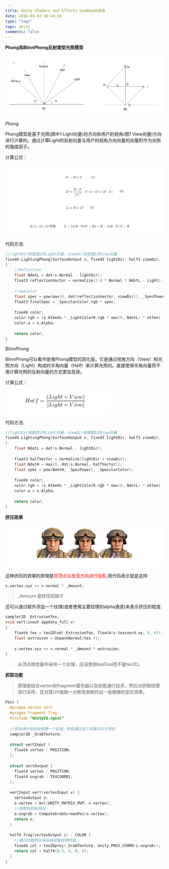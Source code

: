```yaml
---
title: Unity Shaders and Effects Cookbook总结
date: 2018-04-03 16:44:10
type: "tags"
tags: unity
comments: false
---
```




**Phong和BlinnPhong反射类型光照模型**

![](/images/unity_shader_effect_cookbook/phong_light.png)

*Phong*

Phong模型是基于光照(图中1 Light向量)的方向和用户的视角(图1 View向量)方向进行计算的。通过计算Light的反射向量与用户的视角方向向量的向量积作为光照的强度因子。

计算公式：

![](/images/unity_shader_effect_cookbook/phong_model_cal.png)

代码方法:

```cpp
//lightDir就是图1的Light向量，viewDir就是图1的View向量
fixed4 LightingPhong(SurfaceOutput s, fixed3 lightDir, half3 viewDir, fixed atten)
{
	//Reflection
  	float NdotL = dot(s.Normal - lightDir);
	float3 reflectionVector = normalize(2.0 * Normal * NdotL - Light);
    
  	//Specular
  	float spec = pow(max(0, dot(reflectionVector, viewDir)), _SpecPower);
  	float3 finalSpec = _SpecularColor.rgb * spec;
  
  	fixed4 color;
  	color.rgb = (s.Albedo * _LightColor0.rgb * max(0, NdotL) * atten) + (_LightColor0.rgb * finalSpec);
  	color.a = s.Alpha;
  
  	return color;
}
```

*BlinnPhong*

BlinnPhong可以看作是堆Phong模型的简化版，它是通过视角方向（View）和光照方向（Light）构成的半角向量（Half）来计算光照的。直接使用半角向量而不用计算光照的反射向量的方式更加高效。

计算公式：

![](/images/unity_shader_effect_cookbook/blinnphong_model_cal.png)

代码方法:

````cpp
//lightDir就是图1的Light向量，viewDir就是图1的View向量
fixed4 LightingPhong(SurfaceOutput s, fixed3 lightDir, half3 viewDir, fixed atten)
{
  	float NdotL = dot(s.Normal - lightDir);
  
    float3 halfVector = normalize(lightDir + viewDir);
  	float NdotH = max(0, dot(s.Normal, halfVector));
  	float spec = pow(NdotH, _SpecPower), _SpecularColor);
  
  	fixed4 color;
  	color.rgb = (s.Albedo * _LightColor0.rgb * max(0, NdotL) * atten) + (_LightColor0.rgb * finalSpec);
  	color.a = s.Alpha;
  
  	return color;
}
````



**挤压效果**

![](/images/unity_shader_effect_cookbook/extrusion_model.png)

这种挤压的效果的原理是<font color=red>将顶点沿发现方向进行投影</font>,用代码表示就是这样:

```c
v.vertex.xyz += v.normal * _Amount;
```
> _Amount 是挤压的因子

还可以通过额外添加一个纹理(或者使用主要纹理的alpha通道)来表示挤压的程度:

```cpp
sampler2D _ExtrusionTex;
void vert(inout appdata_full v)
{
	float4 tex = tex2Dlod(_ExtrusionTex, float4(v.texcoord.xy, 0, 0));;
	float extrusion = UnpackNormal(tex.r);
	
	v.vertex.xyz += v.normal * _Amount * extrusion;
}
```

> 从顶点修改器中采样一个纹理，应该使用texDlod而不是tex2D。

**抓取功能**

> 原理是结合vertex和fragment着色器以及抓取通行技术，然后对抓取纹理进行采样，在对其UV值做一点修改来制作出一些细微的变形效果。

```cpp
Pass {
  #pragma vertex vert
  #pragma fragment frag
  #include "UnityCG.cginc"
  
  //抓取通行会自动创建一个纹理，然后通过这个变量可以引用到
  sampler2D _GrabTexture;
  
  struct vertInput {
    float4 vertex : POSITION;
  };
  
  struct vertOutput {
    float4 vertex : POSITION;
    float4 uvgrab : TEXCOORD1;
  };
  
  vertInput vert(vertexInput v) {
    vertexOutput o;
    o.vertex = mul(UNITY_MATRIX_MVP, v.vertex);
    //获取到抓取的UV
    o.uvgrab = ComputeGrabScreenPos(o.vertex);
    return o;
  }
  
  half4 frag(vertexOutput i) : COLOR {
    //通过抓取的UV来采样抓取纹理的值
    fixed4 col = tex2Dproj(_GrabTexture, Unity_PROJ_COORD(i.uvgrab));
    return col + half4(0.5, 0, 0, 0);
  }
}
```

